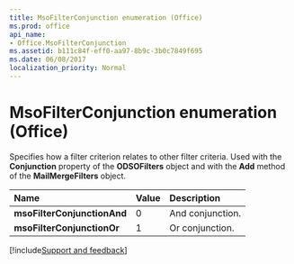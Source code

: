 ```yaml
---
title: MsoFilterConjunction enumeration (Office)
ms.prod: office
api_name:
- Office.MsoFilterConjunction
ms.assetid: b111c84f-eff0-aa97-8b9c-3b0c7849f695
ms.date: 06/08/2017
localization_priority: Normal
---
```



# MsoFilterConjunction enumeration (Office)

Specifies how a filter criterion relates to other filter criteria. Used with the  **Conjunction** property of the **ODSOFilters** object and with the **Add** method of the **MailMergeFilters** object.



|Name|Value|Description|
|:-----|:-----|:-----|
|**msoFilterConjunctionAnd**|0|And conjunction.|
|**msoFilterConjunctionOr**|1|Or conjunction.|

[!include[Support and feedback](~/includes/feedback-boilerplate.md)]